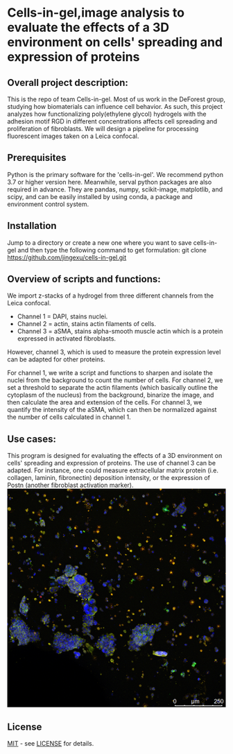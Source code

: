 # Cells-in-gel,image analysis to evaluate the effects of a 3D environment on cells' spreading and expression of proteins
## Overall project description: 
This is the repo of team Cells-in-gel. Most of us work in the DeForest group, studying how biomaterials can influence cell behavior. As such, this project analyzes how functionalizing poly(ethylene glycol) hydrogels with the adhesion motif RGD in different concentrations affects cell spreading and proliferation of fibroblasts. We will design a pipeline for processing fluorescent images taken on a Leica confocal. 


## Prerequisites
Python is the primary software for the 'cells-in-gel'. We recommend python 3.7 or higher version here. Meanwhile, serval python packages are also required in advance. They are pandas, numpy, scikit-image, matplotlib, and scipy, and can be easily installed by using conda, a package and environment control system. 


## Installation
Jump to a directory or create a new one where you want to save cells-in-gel and then type the following command to get formulation:
git clone https://github.com/jingexu/cells-in-gel.git

## Overview of scripts and functions:
We import z-stacks of a hydrogel from three different channels from the Leica confocal. 
- Channel 1 = DAPI, stains nuclei. 
- Channel 2 = actin, stains actin filaments of cells. 
- Channel 3 = aSMA, stains alpha-smooth muscle actin which is a protein expressed in activated fibroblasts. 

However, channel 3, which is used to measure the protein expression level can be adapted for other proteins. 

For channel 1, we write a script and functions to sharpen and isolate the nuclei from the background to count the number of cells. For channel 2, we set a threshold to separate the actin filaments (which basically outline the cytoplasm of the nucleus) from the background, binarize the image, and then calculate the area and extension of the cells. For channel 3, we quantify the intensity of the aSMA, which can then be normalized against the number of cells calculated in channel 1.

## Use cases:
This program is designed for evaluating the effects of a 3D environment on cells' spreading and expression of proteins. The use of channel 3 can be adapted. For instance, one could measure extracellular matrix protein (i.e. collagen, laminin, fibronectin) deposition intensity, or the expression of Postn (another fibroblast activation marker). 
![Fibroblasts stained for Collagen I](0.5mM_BMB_maxproj_01.tif)


## License
 [MIT](https://en.wikipedia.org/wiki/MIT_License) - see [LICENSE](https://github.com/jingexu/cells-in-gel/blob/master/LICENSE) for details.
